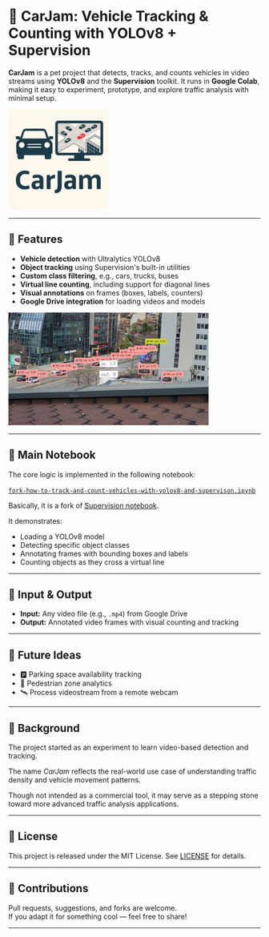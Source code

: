 # 🚗 CarJam: Vehicle Tracking & Counting with YOLOv8 + Supervision

**CarJam** is a pet project that detects, tracks, and counts vehicles in video streams using **YOLOv8** and the **Supervision** toolkit. It runs in **Google Colab**, making it easy to experiment, prototype, and explore traffic analysis with minimal setup.


<img src="./carjam_logo.png" alt="CarJam Banner" width="200"/>

---

## 📌 Features

- **Vehicle detection** with Ultralytics YOLOv8
- **Object tracking** using Supervision's built-in utilities
- **Custom class filtering**, e.g., cars, trucks, buses
- **Virtual line counting**, including support for diagonal lines
- **Visual annotations** on frames (boxes, labels, counters)
- **Google Drive integration** for loading videos and models
<img src="./capture_annotated.jpg" alt="CarJam Demo" width="400"/>

---

## 📓 Main Notebook

The core logic is implemented in the following notebook:

[`fork-how-to-track-and-count-vehicles-with-yolov8-and-supervison.ipynb`](https://github.com/rko4/carjam/blob/main/fork-how-to-track-and-count-vehicles-with-yolov8-and-supervison.ipynb)

Basically, it is a fork of [Supervision notebook](https://github.com/roboflow/notebooks/blob/main/notebooks/how-to-track-and-count-vehicles-with-yolov8-and-supervison.ipynb).

It demonstrates:
- Loading a YOLOv8 model
- Detecting specific object classes
- Annotating frames with bounding boxes and labels
- Counting objects as they cross a virtual line

---

## 📁 Input & Output

- **Input:** Any video file (e.g., `.mp4`) from Google Drive
- **Output:** Annotated video frames with visual counting and tracking

---

## 🔮 Future Ideas

- 🅿️ Parking space availability tracking  
- 🧍 Pedestrian zone analytics  
- 🛰️ Process videostream from a remote webcam

---

## 🧠 Background

The project started as an experiment to learn video-based detection and tracking.

The name *CarJam* reflects the real-world use case of understanding traffic density and vehicle movement patterns.

Though not intended as a commercial tool, it may serve as a stepping stone toward more advanced traffic analysis applications.

---

## 🪪 License

This project is released under the MIT License. See [LICENSE](LICENSE) for details.

---

## 🤝 Contributions

Pull requests, suggestions, and forks are welcome.  
If you adapt it for something cool — feel free to share!

---
